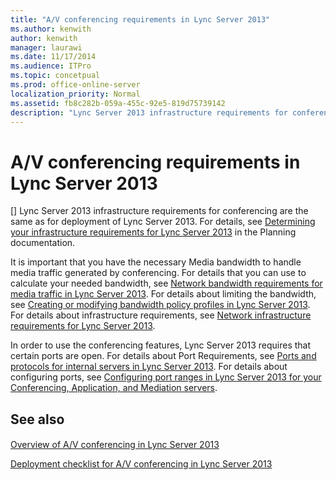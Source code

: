 ```yaml
---
title: "A/V conferencing requirements in Lync Server 2013"
ms.author: kenwith
author: kenwith
manager: laurawi
ms.date: 11/17/2014
ms.audience: ITPro
ms.topic: concetpual
ms.prod: office-online-server
localization_priority: Normal
ms.assetid: fb8c282b-059a-455c-92e5-819d75739142
description: "Lync Server 2013 infrastructure requirements for conferencing are the same as for deployment of Lync Server 2013. For details, see Determining your infrastructure requirements for Lync Server 2013 in the Planning documentation."
---
```


# A/V conferencing requirements in Lync Server 2013
[]
Lync Server 2013 infrastructure requirements for conferencing are the same as for deployment of Lync Server 2013. For details, see [Determining your infrastructure requirements for Lync Server 2013](determining-your-infrastructure-requirements.md) in the Planning documentation. 
  
It is important that you have the necessary Media bandwidth to handle media traffic generated by conferencing. For details that you can use to calculate your needed bandwidth, see [Network bandwidth requirements for media traffic in Lync Server 2013](network-bandwidth-requirements-for-media-traffic.md). For details about limiting the bandwidth, see [Creating or modifying bandwidth policy profiles in Lync Server 2013](creating-or-modifying-bandwidth-policy-profiles.md). For details about infrastructure requirements, see [Network infrastructure requirements for Lync Server 2013](network-infrastructure-requirements.md).
  
In order to use the conferencing features, Lync Server 2013 requires that certain ports are open. For details about Port Requirements, see [Ports and protocols for internal servers in Lync Server 2013](ports-and-protocols-for-internal-servers.md). For details about configuring ports, see [Configuring port ranges in Lync Server 2013 for your Conferencing, Application, and Mediation servers](configuring-port-ranges-for-your-conferencing-application-and-mediation-servers.md).
  
## See also

#### 

[Overview of A/V conferencing in Lync Server 2013](a-v-conferencing-overview.md)
  
[Deployment checklist for A/V conferencing in Lync Server 2013](deployment-checklist-for-a-v-conferencing.md)

